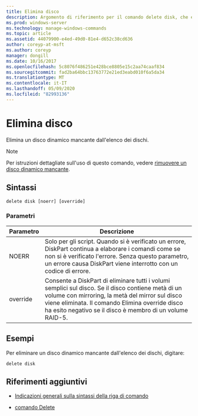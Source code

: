 ```yaml
---
title: Elimina disco
description: Argomento di riferimento per il comando delete disk, che elimina un disco dinamico mancante dall'elenco dei dischi.
ms.prod: windows-server
ms.technology: manage-windows-commands
ms.topic: article
ms.assetid: 44079900-e4ed-49d0-81e4-d652c38cd636
author: coreyp-at-msft
ms.author: coreyp
manager: dongill
ms.date: 10/16/2017
ms.openlocfilehash: 5c8076f486251e428bce8805e15c2aa74caaf834
ms.sourcegitcommit: fad2ba64bbc13763772e21ed3eabd010f6a5da34
ms.translationtype: MT
ms.contentlocale: it-IT
ms.lasthandoff: 05/09/2020
ms.locfileid: "82993136"
---
```

# <a name="delete-disk"></a>Elimina disco

Elimina un disco dinamico mancante dall'elenco dei dischi.

> [!NOTE]
> Per istruzioni dettagliate sull'uso di questo comando, vedere [rimuovere un disco dinamico mancante](https://docs.microsoft.com/previous-versions/windows/it-pro/windows-server-2008-R2-and-2008/cc753029(v=ws.11)).

## <a name="syntax"></a>Sintassi

```
delete disk [noerr] [override]
```

### <a name="parameters"></a>Parametri

| Parametro | Descrizione |
| --------- | ----------- |
| NOERR | Solo per gli script. Quando si è verificato un errore, DiskPart continua a elaborare i comandi come se non si è verificato l'errore. Senza questo parametro, un errore causa DiskPart viene interrotto con un codice di errore. |
| override | Consente a DiskPart di eliminare tutti i volumi semplici sul disco. Se il disco contiene metà di un volume con mirroring, la metà del mirror sul disco viene eliminata. Il comando Elimina override disco ha esito negativo se il disco è membro di un volume RAID-5. |

## <a name="examples"></a>Esempi

Per eliminare un disco dinamico mancante dall'elenco dei dischi, digitare:

```
delete disk
```

## <a name="additional-references"></a>Riferimenti aggiuntivi

- [Indicazioni generali sulla sintassi della riga di comando](command-line-syntax-key.md)

- [comando Delete](delete.md)

